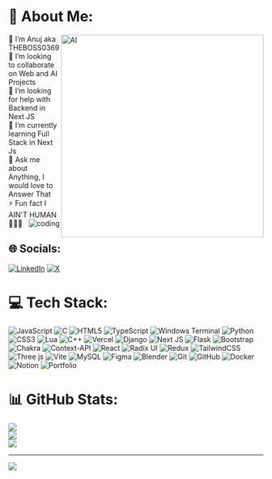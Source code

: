 # 💫 About Me:
<img align="right" alt="AI" width="400" src="https://i.gifer.com/DYBh.gif">
🔭 I’m Anuj aka THEBOSS0369<br>👯 I’m looking to collaborate on Web and AI Projects<br>🤝 I’m looking for help with Backend in Next JS<br>🌱 I’m currently learning Full Stack in Next Js<br>💬 Ask me about Anything, I would love to Answer That<br>⚡ Fun fact I AIN'T HUMAN 🤖🤖🤖



<img align="right" alt="coding"  src="https://i.redd.it/n8agw6z2smyb1.gif">

## 🌐 Socials:
[![LinkedIn](https://img.shields.io/badge/LinkedIn-%230077B5.svg?logo=linkedin&logoColor=white)](https://linkedin.com/in/https://www.linkedin.com/in/anuj-kumar-sharma-59330a287/) [![X](https://img.shields.io/badge/X-black.svg?logo=X&logoColor=white)](https://x.com/https://x.com/AnujS21202) 

# 💻 Tech Stack:
![JavaScript](https://img.shields.io/badge/javascript-%23323330.svg?style=for-the-badge&logo=javascript&logoColor=%23F7DF1E) ![C](https://img.shields.io/badge/c-%2300599C.svg?style=for-the-badge&logo=c&logoColor=white) ![HTML5](https://img.shields.io/badge/html5-%23E34F26.svg?style=for-the-badge&logo=html5&logoColor=white) ![TypeScript](https://img.shields.io/badge/typescript-%23007ACC.svg?style=for-the-badge&logo=typescript&logoColor=white) ![Windows Terminal](https://img.shields.io/badge/Windows%20Terminal-%234D4D4D.svg?style=for-the-badge&logo=windows-terminal&logoColor=white) ![Python](https://img.shields.io/badge/python-3670A0?style=for-the-badge&logo=python&logoColor=ffdd54) ![CSS3](https://img.shields.io/badge/css3-%231572B6.svg?style=for-the-badge&logo=css3&logoColor=white) ![Lua](https://img.shields.io/badge/lua-%232C2D72.svg?style=for-the-badge&logo=lua&logoColor=white) ![C++](https://img.shields.io/badge/c++-%2300599C.svg?style=for-the-badge&logo=c%2B%2B&logoColor=white) ![Vercel](https://img.shields.io/badge/vercel-%23000000.svg?style=for-the-badge&logo=vercel&logoColor=white) ![Django](https://img.shields.io/badge/django-%23092E20.svg?style=for-the-badge&logo=django&logoColor=white) ![Next JS](https://img.shields.io/badge/Next-black?style=for-the-badge&logo=next.js&logoColor=white) ![Flask](https://img.shields.io/badge/flask-%23000.svg?style=for-the-badge&logo=flask&logoColor=white) ![Bootstrap](https://img.shields.io/badge/bootstrap-%238511FA.svg?style=for-the-badge&logo=bootstrap&logoColor=white) ![Chakra](https://img.shields.io/badge/chakra-%234ED1C5.svg?style=for-the-badge&logo=chakraui&logoColor=white) ![Context-API](https://img.shields.io/badge/Context--Api-000000?style=for-the-badge&logo=react) ![React](https://img.shields.io/badge/react-%2320232a.svg?style=for-the-badge&logo=react&logoColor=%2361DAFB) ![Radix UI](https://img.shields.io/badge/radix%20ui-161618.svg?style=for-the-badge&logo=radix-ui&logoColor=white) ![Redux](https://img.shields.io/badge/redux-%23593d88.svg?style=for-the-badge&logo=redux&logoColor=white) ![TailwindCSS](https://img.shields.io/badge/tailwindcss-%2338B2AC.svg?style=for-the-badge&logo=tailwind-css&logoColor=white) ![Three js](https://img.shields.io/badge/threejs-black?style=for-the-badge&logo=three.js&logoColor=white) ![Vite](https://img.shields.io/badge/vite-%23646CFF.svg?style=for-the-badge&logo=vite&logoColor=white) ![MySQL](https://img.shields.io/badge/mysql-4479A1.svg?style=for-the-badge&logo=mysql&logoColor=white) ![Figma](https://img.shields.io/badge/figma-%23F24E1E.svg?style=for-the-badge&logo=figma&logoColor=white) ![Blender](https://img.shields.io/badge/blender-%23F5792A.svg?style=for-the-badge&logo=blender&logoColor=white) ![Git](https://img.shields.io/badge/git-%23F05033.svg?style=for-the-badge&logo=git&logoColor=white) ![GitHub](https://img.shields.io/badge/github-%23121011.svg?style=for-the-badge&logo=github&logoColor=white) ![Docker](https://img.shields.io/badge/docker-%230db7ed.svg?style=for-the-badge&logo=docker&logoColor=white) ![Notion](https://img.shields.io/badge/Notion-%23000000.svg?style=for-the-badge&logo=notion&logoColor=white) ![Portfolio](https://img.shields.io/badge/Portfolio-%23000000.svg?style=for-the-badge&logo=firefox&logoColor=#FF7139)
# 📊 GitHub Stats:
![](https://github-readme-stats.vercel.app/api?username=THEBOSS0369&theme=neon&hide_border=true&include_all_commits=true&count_private=true)<br/>
![](https://github-readme-streak-stats.herokuapp.com/?user=THEBOSS0369&theme=neon&hide_border=true)<br/>
![](https://github-readme-stats.vercel.app/api/top-langs/?username=THEBOSS0369&theme=neon&hide_border=true&include_all_commits=true&count_private=true&layout=compact)


---
[![](https://visitcount.itsvg.in/api?id=THEBOSS0369&icon=2&color=3)](https://visitcount.itsvg.in)
